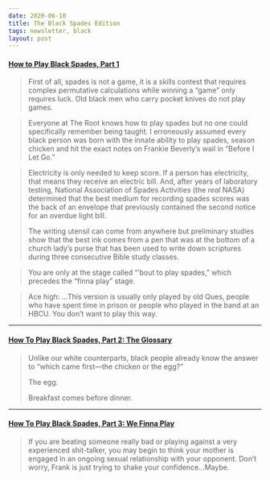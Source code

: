 ```yaml
---
date: 2020-06-10
title: The Black Spades Edition
tags: newsletter, black
layout: post
---
```



#### [How to Play Black Spades, Part 1](https://www.theroot.com/how-to-play-black-spades-part-1-1842460153)

> First of all, spades is not a game, it is a skills contest that requires complex permutative calculations while winning a “game” only requires luck. Old black men who carry pocket knives do not play games.

> Everyone at The Root knows how to play spades but no one could specifically remember being taught. I erroneously assumed every black person was born with the innate ability to play spades, season chicken and hit the exact notes on Frankie Beverly’s wail in “Before I Let Go.”

> Electricity is only needed to keep score. If a person has electricity, that means they receive an electric bill. And, after years of laboratory testing, National Association of Spades Activities (the _real_ NASA) determined that the best medium for recording spades scores was the back of an envelope that previously contained the second notice for an overdue light bill.
> 
> The writing utensil can come from anywhere but preliminary studies show that the best ink comes from a pen that was at the bottom of a church lady’s purse that has been used to write down scriptures during three consecutive Bible study classes.

> You are only at the stage called “’bout to play spades,” which precedes the “finna play” stage.

> Ace high: …This version is usually only played by old Ques, people who have spent time in prison or people who played in the band at an HBCU. You don’t want to play this way.

---

#### [How To Play Black Spades, Part 2: The Glossary](https://www.theroot.com/how-to-play-black-spades-part-2-the-glossary-1842513840)

> Unlike our white counterparts, black people already know the answer to “which came first—the chicken or the egg?”
> 
> The egg.
> 
> Breakfast comes before dinner.

---

#### [How To Play Black Spades, Part 3: We Finna Play](https://www.theroot.com/how-to-play-black-spades-part-3-we-finna-play-1842530489)

> If you are beating someone really bad or playing against a very experienced shit-talker, you may begin to think your mother is engaged in an ongoing sexual relationship with your opponent. Don’t worry, Frank is just trying to shake your confidence...Maybe.